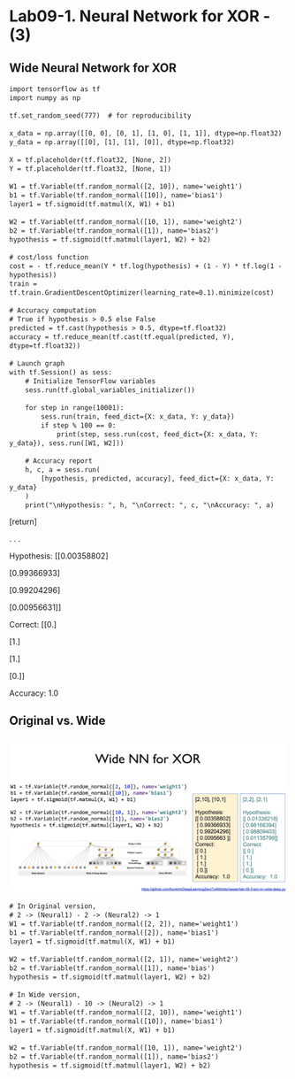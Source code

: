 # Lab09-1. Neural Network for XOR - (3)

## Wide Neural Network for XOR

    import tensorflow as tf
    import numpy as np
    
    tf.set_random_seed(777)  # for reproducibility
    
    x_data = np.array([[0, 0], [0, 1], [1, 0], [1, 1]], dtype=np.float32)
    y_data = np.array([[0], [1], [1], [0]], dtype=np.float32)
    
    X = tf.placeholder(tf.float32, [None, 2])
    Y = tf.placeholder(tf.float32, [None, 1])
    
    W1 = tf.Variable(tf.random_normal([2, 10]), name='weight1')
    b1 = tf.Variable(tf.random_normal([10]), name='bias1')
    layer1 = tf.sigmoid(tf.matmul(X, W1) + b1)
    
    W2 = tf.Variable(tf.random_normal([10, 1]), name='weight2')
    b2 = tf.Variable(tf.random_normal([1]), name='bias2')
    hypothesis = tf.sigmoid(tf.matmul(layer1, W2) + b2)
    
    # cost/loss function
    cost = - tf.reduce_mean(Y * tf.log(hypothesis) + (1 - Y) * tf.log(1 - hypothesis))
    train = tf.train.GradientDescentOptimizer(learning_rate=0.1).minimize(cost)
    
    # Accuracy computation
    # True if hypothesis > 0.5 else False
    predicted = tf.cast(hypothesis > 0.5, dtype=tf.float32)
    accuracy = tf.reduce_mean(tf.cast(tf.equal(predicted, Y), dtype=tf.float32))
    
    # Launch graph
    with tf.Session() as sess:
        # Initialize TensorFlow variables
        sess.run(tf.global_variables_initializer())
    
        for step in range(10001):
            sess.run(train, feed_dict={X: x_data, Y: y_data})
            if step % 100 == 0:
                print(step, sess.run(cost, feed_dict={X: x_data, Y: y_data}), sess.run([W1, W2]))
    
        # Accuracy report
        h, c, a = sess.run(
            [hypothesis, predicted, accuracy], feed_dict={X: x_data, Y: y_data}
        )
        print("\nHypothesis: ", h, "\nCorrect: ", c, "\nAccuracy: ", a)


[return]

. . .

Hypothesis:  [[0.00358802]

 [0.99366933]

 [0.99204296]

 [0.00956631]] 


Correct:  [[0.]

 [1.]

 [1.]

 [0.]] 

Accuracy:  1.0

## Original vs. Wide

![picture_wide](picture_wide.PNG)

    # In Original version,
    # 2 -> (Neural1) - 2 -> (Neural2) -> 1
    W1 = tf.Variable(tf.random_normal([2, 2]), name='weight1')
    b1 = tf.Variable(tf.random_normal([2]), name='bias1')
    layer1 = tf.sigmoid(tf.matmul(X, W1) + b1)

    W2 = tf.Variable(tf.random_normal([2, 1]), name='weight2')
    b2 = tf.Variable(tf.random_normal([1]), name='bias')
    hypothesis = tf.sigmoid(tf.matmul(layer1, W2) + b2)
    
    # In Wide version,
    # 2 -> (Neural1) - 10 -> (Neural2) -> 1
    W1 = tf.Variable(tf.random_normal([2, 10]), name='weight1')
    b1 = tf.Variable(tf.random_normal([10]), name='bias1')
    layer1 = tf.sigmoid(tf.matmul(X, W1) + b1)
    
    W2 = tf.Variable(tf.random_normal([10, 1]), name='weight2')
    b2 = tf.Variable(tf.random_normal([1]), name='bias2')
    hypothesis = tf.sigmoid(tf.matmul(layer1, W2) + b2)
